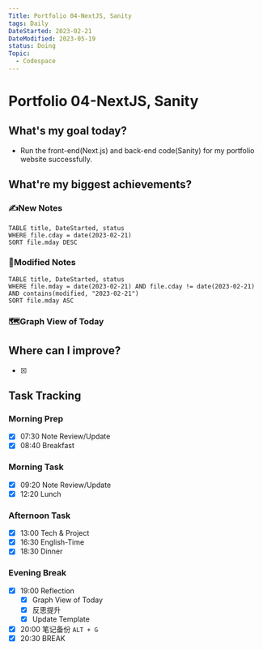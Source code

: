 ```yaml
---
Title: Portfolio 04-NextJS, Sanity
tags: Daily
DateStarted: 2023-02-21
DateModified: 2023-05-19
status: Doing
Topic:
  - Codespace
---
```


# Portfolio 04-NextJS, Sanity

## What's my goal today?

- Run the front-end(Next.js) and back-end code(Sanity) for my portfolio website successfully.

## What're my biggest achievements?

### ✍️New Notes

```dataview
TABLE title, DateStarted, status
WHERE file.cday = date(2023-02-21)
SORT file.mday DESC
```

### 📝Modified Notes

```dataview
TABLE title, DateStarted, status
WHERE file.mday = date(2023-02-21) AND file.cday != date(2023-02-21) AND contains(modified, "2023-02-21")
SORT file.mday ASC
```

### 🗺️Graph View of Today

## Where can I improve?

- [x]

## Task Tracking

### Morning Prep

- [x] 07:30 Note Review/Update
- [x] 08:40 Breakfast

### Morning Task

- [x] 09:20 Note Review/Update
- [x] 12:20 Lunch

### Afternoon Task

- [x] 13:00 Tech & Project
- [x] 16:30 English-Time
- [x] 18:30 Dinner

### Evening Break

- [x] 19:00 Reflection
  - [x] Graph View of Today
  - [x] 反思提升
  - [x] Update Template
- [x] 20:00 笔记备份 `ALT + G`
- [x] 20:30 BREAK
